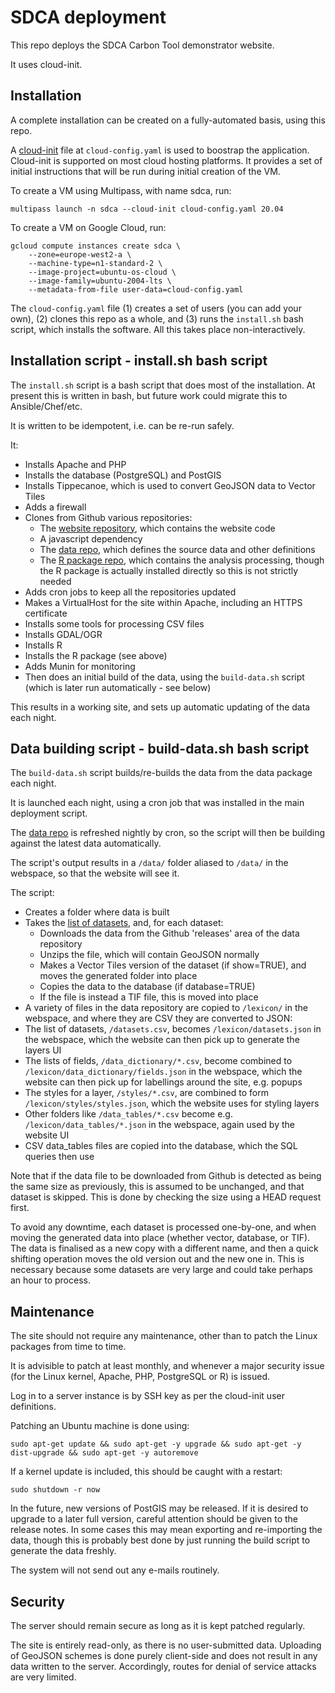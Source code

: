# SDCA deployment

This repo deploys the SDCA Carbon Tool demonstrator website.

It uses cloud-init.


## Installation

A complete installation can be created on a fully-automated basis, using this repo.

A [cloud-init](https://cloud-init.io/) file at `cloud-config.yaml` is used to boostrap the application. Cloud-init is supported on most cloud hosting platforms. It provides a set of initial instructions that will be run during initial creation of the VM.

To create a VM using Multipass, with name sdca, run:

```
multipass launch -n sdca --cloud-init cloud-config.yaml 20.04
```

To create a VM on Google Cloud, run:

```
gcloud compute instances create sdca \
	--zone=europe-west2-a \
	--machine-type=n1-standard-2 \
	--image-project=ubuntu-os-cloud \
	--image-family=ubuntu-2004-lts \
	--metadata-from-file user-data=cloud-config.yaml
```

The `cloud-config.yaml` file (1) creates a set of users (you can add your own), (2) clones this repo as a whole, and (3) runs the `install.sh` bash script, which installs the software. All this takes place non-interactively.


## Installation script - install.sh bash script

The `install.sh` script is a bash script that does most of the installation. At present this is written in bash, but future work could migrate this to Ansible/Chef/etc.

It is written to be idempotent, i.e. can be re-run safely.

It:

 * Installs Apache and PHP
 * Installs the database (PostgreSQL) and PostGIS
 * Installs Tippecanoe, which is used to convert GeoJSON data to Vector Tiles
 * Adds a firewall
 * Clones from Github various repositories:
   * The [website repository](https://github.com/SDCA-tool/sdca-website/), which contains the website code
   * A javascript dependency
   * The [data repo](https://github.com/SDCA-tool/sdca-data/), which defines the source data and other definitions
   * The [R package repo](https://github.com/SDCA-tool/sdca-package/), which contains the analysis processing, though the R package is actually installed directly so this is not strictly needed
 * Adds cron jobs to keep all the repositories updated
 * Makes a VirtualHost for the site within Apache, including an HTTPS certificate
 * Installs some tools for processing CSV files
 * Installs GDAL/OGR
 * Installs R
 * Installs the R package (see above)
 * Adds Munin for monitoring
 * Then does an initial build of the data, using the `build-data.sh` script (which is later run automatically - see below)

This results in a working site, and sets up automatic updating of the data each night.


## Data building script - build-data.sh bash script

The `build-data.sh` script builds/re-builds the data from the data package each night.

It is launched each night, using a cron job that was installed in the main deployment script.

The [data repo](https://github.com/SDCA-tool/sdca-data/) is refreshed nightly by cron, so the script will then be building against the latest data automatically.

The script's output results in a `/data/` folder aliased to `/data/` in the webspace, so that the website will see it.

The script:

 * Creates a folder where data is built
 * Takes the [list of datasets](https://github.com/SDCA-tool/sdca-data/blob/main/datasets.csv), and, for each dataset:
   * Downloads the data from the Github 'releases' area of the data repository
   * Unzips the file, which will contain GeoJSON normally
   * Makes a Vector Tiles version of the dataset (if show=TRUE), and moves the generated folder into place
   * Copies the data to the database (if database=TRUE)
   * If the file is instead a TIF file, this is moved into place
 * A variety of files in the data repository are copied to `/lexicon/` in the webspace, and where they are CSV they are converted to JSON:
  * The list of datasets, `/datasets.csv`, becomes `/lexicon/datasets.json` in the webspace, which the website can then pick up to generate the layers UI
  * The lists of fields, `/data_dictionary/*.csv`, become combined to `/lexicon/data_dictionary/fields.json` in the webspace, which the website can then pick up for labellings around the site, e.g. popups
  * The styles for a layer, `/styles/*.csv`, are combined to form `/lexicon/styles/styles.json`, which the website uses for styling layers
  * Other folders like `/data_tables/*.csv` become e.g. `/lexicon/data_tables/*.json` in the webspace, again used by the website UI
 * CSV data_tables files are copied into the database, which the SQL queries then use

Note that if the data file to be downloaded from Github is detected as being the same size as previously, this is assumed to be unchanged, and that dataset is skipped. This is done by checking the size using a HEAD request first.

To avoid any downtime, each dataset is processed one-by-one, and when moving the generated data into place (whether vector, database, or TIF). The data is finalised as a new copy with a different name, and then a quick shifting operation moves the old version out and the new one in. This is necessary because some datasets are very large and could take perhaps an hour to process.


## Maintenance

The site should not require any maintenance, other than to patch the Linux packages from time to time.

It is advisible to patch at least monthly, and whenever a major security issue (for the Linux kernel, Apache, PHP, PostgreSQL or R) is issued.

Log in to a server instance is by SSH key as per the cloud-init user definitions.

Patching an Ubuntu machine is done using:

`sudo apt-get update && sudo apt-get -y upgrade && sudo apt-get -y dist-upgrade && sudo apt-get -y autoremove`

If a kernel update is included, this should be caught with a restart:

`sudo shutdown -r now`

In the future, new versions of PostGIS may be released. If it is desired to upgrade to a later full version, careful attention should be given to the release notes. In some cases this may mean exporting and re-importing the data, though this is probably best done by just running the build script to generate the data freshly.

The system will not send out any e-mails routinely.


## Security

The server should remain secure as long as it is kept patched regularly.

The site is entirely read-only, as there is no user-submitted data. Uploading of GeoJSON schemes is done purely client-side and does not result in any data written to the server. Accordingly, routes for denial of service attacks are very limited.
